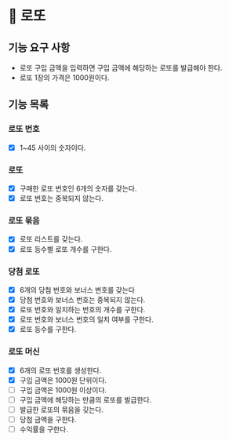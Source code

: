 # 🚀 로또

## 기능 요구 사항
- 로또 구입 금액을 입력하면 구입 금액에 해당하는 로또를 발급해야 한다.
- 로또 1장의 가격은 1000원이다.

## 기능 목록
### 로또 번호
- [x] 1~45 사이의 숫자이다.

### 로또
- [x] 구매한 로또 번호인 6개의 숫자를 갖는다.
- [x] 로또 번호는 중복되지 않는다.

### 로또 묶음
- [x] 로또 리스트를 갖는다.
- [x] 로또 등수별 로또 개수를 구한다.

### 당첨 로또
- [x] 6개의 당첨 번호와 보너스 번호를 갖는다
- [x] 당첨 번호와 보너스 번호는 중복되지 않는다.
- [x] 로또 번호와 일치하는 번호의 개수를 구한다.
- [x] 로또 번호와 보너스 번호의 일치 여부를 구한다.
- [x] 로또 등수를 구한다.

### 로또 머신
- [x] 6개의 로또 번호를 생성한다.
- [x] 구입 금액은 1000원 단위이다.
- [ ] 구입 금액은 1000원 이상이다.
- [ ] 구입 금액에 해당하는 만큼의 로또를 발급한다.
- [ ] 발급한 로또의 묶음을 깆는다.
- [ ] 당첨 금액을 구한다.
- [ ] 수익률을 구한다.
